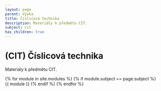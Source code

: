 ```yaml
---
layout: page
parent: Výuka
title: Číslicová technika
description: Materiály k předmětu CIT.
subject: cit
has_children: true
---
```


# (CIT) Číslicová technika

Materiály k předmětu CIT.

{% for module in site.modules %}
{% if module.subject == page.subject %}
{{ module }}
{% endif %}
{% endfor %}
